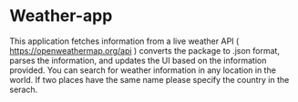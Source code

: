 # Weather-app

This application fetches information from a live weather API ( https://openweathermap.org/api ) converts the package to .json format, parses the information,
and updates the UI based on the information provided. You can search for weather information in any location in the world. If two places have the same name
please specify the country in the serach.




